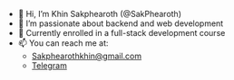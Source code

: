 - 👋 Hi, I’m Khin Sakphearoth (@SakPhearoth)  
- 👀 I’m passionate about backend and web development  
- 🌱 Currently enrolled in a full-stack development course  
- 📫 You can reach me at:  
   - Sakphearothkhin@gmail.com  
   - [Telegram](https://t.me/Sakphearoth_Khin)

<!---
SakPhearoth/SakPhearoth is a ✨ special ✨ repository because its `README.md` (this file) appears on your GitHub profile.
You can click the Preview link to take a look at your changes.
--->
